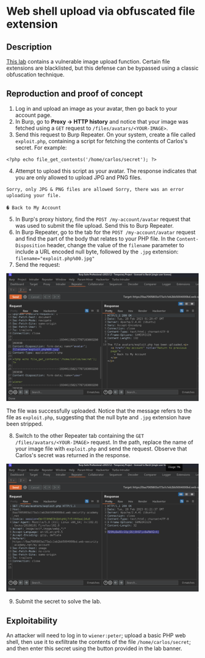 # Web shell upload via obfuscated file extension

## Description

[This lab](https://portswigger.net/web-security/file-upload/lab-file-upload-web-shell-upload-via-obfuscated-file-extension) contains a vulnerable image upload function. Certain file extensions are blacklisted, but this defense can be bypassed using a classic obfuscation technique. 

## Reproduction and proof of concept

1. Log in and upload an image as your avatar, then go back to your account page.
2. In Burp, go to **Proxy -> HTTP history** and notice that your image was fetched using a `GET` request to `/files/avatars/<YOUR-IMAGE>`.
3. Send this request to Burp Repeater. On your system, create a file called `exploit.php`, containing a script for fetching the contents of Carlos's secret. For example:

```text
<?php echo file_get_contents('/home/carlos/secret'); ?>
```

4. Attempt to upload this script as your avatar. The response indicates that you are only allowed to upload JPG and PNG files.

```text
Sorry, only JPG & PNG files are allowed Sorry, there was an error uploading your file.

� Back to My Account
```

5. In Burp's proxy history, find the `POST /my-account/avatar` request that was used to submit the file upload. Send this to Burp Repeater.
6. In Burp Repeater, go to the tab for the `POST /my-account/avatar` request and find the part of the body that relates to your PHP file. In the `Content-Disposition` header, change the value of the `filename` parameter to include a URL encoded null byte, followed by the `.jpg` extension:
`filename="exploit.php%00.jpg"`
7. Send the request:

![File upload](../../_static/images/upload11.png)

The file was successfully uploaded. Notice that the message refers to the file as `exploit.php`, suggesting that the null byte and `.jpg` extension have been stripped. 

8. Switch to the other Repeater tab containing the `GET /files/avatars/<YOUR-IMAGE>` request. In the path, replace the name of your image file with `exploit.php` and send the request. Observe that Carlos's secret was returned in the response.

![File upload](../../_static/images/upload12.png)

9. Submit the secret to solve the lab. 

## Exploitability

An attacker will need to log in to `wiener:peter`; upload a basic PHP web shell, then use it to exfiltrate the contents of the file `/home/carlos/secret`; and then enter this secret using the button provided in the lab banner. 
